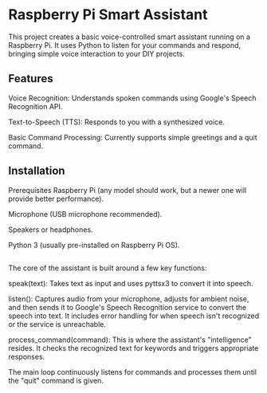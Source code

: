 # Raspberry Pi Smart Assistant
This project creates a basic voice-controlled smart assistant running on a Raspberry Pi. It uses Python to listen for your commands and respond, bringing simple voice interaction to your DIY projects.

## Features
Voice Recognition: Understands spoken commands using Google's Speech Recognition API.

Text-to-Speech (TTS): Responds to you with a synthesized voice.

Basic Command Processing: Currently supports simple greetings and a quit command.

## Installation
Prerequisites
Raspberry Pi (any model should work, but a newer one will provide better performance).

Microphone (USB microphone recommended).

Speakers or headphones.

Python 3 (usually pre-installed on Raspberry Pi OS).

##
The core of the assistant is built around a few key functions:

speak(text): Takes text as input and uses pyttsx3 to convert it into speech.

listen(): Captures audio from your microphone, adjusts for ambient noise, and then sends it to Google's Speech Recognition service to convert the speech into text. It includes error handling for when speech isn't recognized or the service is unreachable.

process_command(command): This is where the assistant's "intelligence" resides. It checks the recognized text for keywords and triggers appropriate responses.

The main loop continuously listens for commands and processes them until the "quit" command is given.
